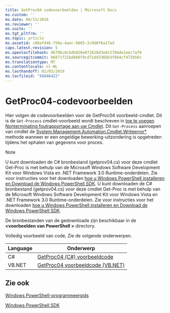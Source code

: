 ```yaml
---
title: GetProc04 codevoorbeelden | Microsoft Docs
ms.custom: ''
ms.date: 09/13/2016
ms.reviewer: ''
ms.suite: ''
ms.tgt_pltfrm: ''
ms.topic: article
ms.assetid: c00afd46-758a-4aec-b865-2c9d8f6a17ad
caps.latest.revision: 5
ms.openlocfilehash: d679bc8cbdb026e072628d3e0c5704de2eec7af9
ms.sourcegitcommit: b6871f21bd666f9cd71dd336bb3f844cf472b56c
ms.translationtype: MT
ms.contentlocale: nl-NL
ms.lasthandoff: 02/03/2019
ms.locfileid: "56846422"
---
```

# <a name="getproc04-code-samples"></a>GetProc04-codevoorbeelden

Hier volgen de codevoorbeelden voor de GetProc04 voorbeeld-cmdlet. Dit is de `Get-Process` cmdlet-voorbeeld wordt beschreven in [toe te voegen Nonterminating foutrapportage aan uw Cmdlet](../cmdlet/adding-non-terminating-error-reporting-to-your-cmdlet.md). Dit `Get-Process` aanroepen van cmdlet de [System.Management.Automation.Cmdlet.Writeerror*](/dotnet/api/System.Management.Automation.Cmdlet.WriteError) methode wanneer er een ongeldige bewerking-uitzondering is opgetreden tijdens het ophalen van gegevens voor proces.

> [!NOTE]
> U kunt downloaden de C# bronbestand (getprov04.cs) voor deze cmdlet Get-Proc is met behulp van de Microsoft Windows Software Development Kit voor Windows Vista en .NET Framework 3.0 Runtime-onderdelen. Zie voor instructies voor het downloaden [hoe u Windows PowerShell installeren en Download de Windows PowerShell SDK](/powershell/developer/installing-the-windows-powershell-sdk).
> U kunt downloaden de C# bronbestand (getprov04.cs) voor deze cmdlet Get-Proc is met behulp van de Microsoft Windows Software Development Kit voor Windows Vista en .NET Framework 3.0 Runtime-onderdelen. Zie voor instructies voor het downloaden [hoe u Windows PowerShell installeren en Download de Windows PowerShell SDK](/powershell/developer/installing-the-windows-powershell-sdk).
>
> De bronbestanden van de gedownloade zijn beschikbaar in de  **\<voorbeelden van PowerShell >** directory.

Volledig voorbeeld van code, Zie de volgende onderwerpen.

|Language|Onderwerp|
|--------------|-----------|
|C#|[GetProc04 (C#) voorbeeldcode](./getproc04-csharp-sample-code.md)|
|VB.NET|[GetProc04 voorbeeldcode (VB.NET)](./getproc04-vb-net-sample-code.md)|

## <a name="see-also"></a>Zie ook

[Windows PowerShell-programmeergids](./windows-powershell-programmer-s-guide.md)

[Windows PowerShell SDK](../windows-powershell-reference.md)